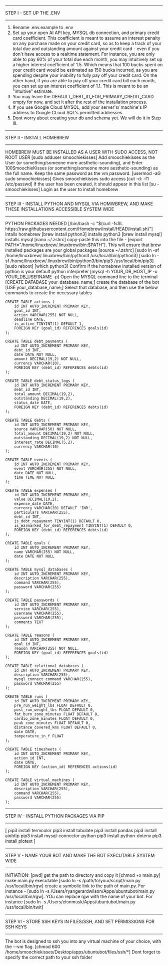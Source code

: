 ***
STEP I - SET UP THE .ENV
***

1. Rename .env.example to .env
2. Set up your open AI API key, MYSQL db connection, and primary credit card coefficient. This coefficient is meant to assume an interest penalty on any purchase made on your credit card, so as to keep a track of your total due and outstanding amount against your credit card - even if you don't have access to a realtime statement. For instance, you are only able to pay 60% of your total due each month, you may intuitively set up a higher interest coefficient of 1.5. Which means that 100 bucks spent on your credit card would be estimated as 150 bucks incurred, as you are spending despite your inability to fully pay off your credit card. On the other hand, if you are able to pay off your credit card bill each month, you can set up an interest coefficient of 1.1. This is meant to be an "intuitive" estimate.
3. You may leave the DEFAULT_DEBT_ID_FOR_PRIMARY_CREDIT_CARD empty for now, and set it after the rest of the installation process.
4. If you use Google Cloud MYSQL, add your server's/ machine's IP address to Google CLoud SQL's permitted addresses.
5. Dont worry about creating your db and schema yet. We will do it in Step III.

***
STEP II - INSTALL HOMEBREW
***
HOMEBREW MUST BE INSTALLED AS A USER WITH SUDO ACCESS, NOT ROOT USER
[sudo adduser smoochiekisses] Add smoochiekisses as the User (or something/someone more aesthetic-sounding), and Enter 100SmoochieKisses (or something/someone more aesthetic-sounding) as the full name. Keep the same password as the vm password.
[usermod -aG sudo smoochiekisses] Gives smoochiekisses sudo access
[cut -d: -f1 /etc/passwd] If the user has been created, it should appear in this list
[su - smoochiekisses] Login as the user to install homebrew


***
STEP III - INSTALL PYTHON AND MYSQL VIA HOMWBREW, AND MAKE THESE INSTALLATIONS ACCESSIBLE SYSTEM WIDE
***
PYTHON PACKAGES NEEDED
[/bin/bash -c "$(curl -fsSL https://raw.githubusercontent.com/Homebrew/install/HEAD/install.sh)"] Intalls homebrew
[brew install python3] installs python3
[brew install mysql] installs mysql
[nano ~/.zshrc] copy-paste this into the file - [export PATH="/home/linuxbrew/.linuxbrew/bin:$PATH"]. This will ensure that brew installed packages are your global packages
[source ~/.zshrc]
[sudo ln -sf /home/linuxbrew/.linuxbrew/bin/python3 /usr/local/bin/python3]
[sudo ln -sf /home/linuxbrew/.linuxbrew/bin/python3/bin/pip3 /usr/local/bin/pip3]
[sudo reboot]
[which python3] Confirm if the homebrew installed version of python is your default python interpreter
[mysql -h YOUR_DB_HOST_IP -u YOUR_DB_USERNAME -p] Open the MYSQL command line to the terminal
[CREATE DATABASE your_database_name;] create the database of the bot
[USE your_database_name;] Select that database, and then use the below commands to create the necessary tables

    CREATE TABLE actions (
        id INT AUTO_INCREMENT PRIMARY KEY,
        goal_id INT,
        action VARCHAR(255) NOT NULL,
        deadline DATE,
        is_active TINYINT(1) DEFAULT 1,
        FOREIGN KEY (goal_id) REFERENCES goals(id)
    );

    CREATE TABLE debt_payments (
        id INT AUTO_INCREMENT PRIMARY KEY,
        debt_id INT,
        date DATE NOT NULL,
        amount DECIMAL(19,2) NOT NULL,
        currency VARCHAR(10),
        FOREIGN KEY (debt_id) REFERENCES debts(id)
    );

    CREATE TABLE debt_status_logs (
        id INT AUTO_INCREMENT PRIMARY KEY,
        debt_id INT,
        total_amount DECIMAL(19,2),
        outstanding DECIMAL(19,2),
        status_date DATE,
        FOREIGN KEY (debt_id) REFERENCES debts(id)
    );

    CREATE TABLE debts (
        id INT AUTO_INCREMENT PRIMARY KEY,
        source VARCHAR(50) NOT NULL,
        total_amount DECIMAL(19,2) NOT NULL,
        outstanding DECIMAL(19,2) NOT NULL,
        interest_rate DECIMAL(5,2),
        currency VARCHAR(10)
    );

    CREATE TABLE events (
        id INT AUTO_INCREMENT PRIMARY KEY,
        event VARCHAR(255) NOT NULL,
        date DATE NOT NULL,
        time TIME NOT NULL
    );

    CREATE TABLE expenses (
        id INT AUTO_INCREMENT PRIMARY KEY,
        value DECIMAL(10,2),
        expense_date DATE,
        currency VARCHAR(20) DEFAULT 'INR',
        particulars VARCHAR(255),
        debt_id INT,
        is_debt_repayment TINYINT(1) DEFAULT 0,
        is_earmarked_for_debt_repayment TINYINT(1) DEFAULT 0,
        FOREIGN KEY (debt_id) REFERENCES debts(id)
    );

    CREATE TABLE goals (
        id INT AUTO_INCREMENT PRIMARY KEY,
        name VARCHAR(255) NOT NULL,
        date DATE NOT NULL
    );

    CREATE TABLE mysql_databases (
        id INT AUTO_INCREMENT PRIMARY KEY,
        description VARCHAR(255),
        command VARCHAR(255),
        password VARCHAR(255)
    );

    CREATE TABLE passwords (
        id INT AUTO_INCREMENT PRIMARY KEY,
        service VARCHAR(255),
        username VARCHAR(255),
        password VARCHAR(255),
        comments TEXT
    );

    CREATE TABLE reasons (
        id INT AUTO_INCREMENT PRIMARY KEY,
        goal_id INT,
        reason VARCHAR(255) NOT NULL,
        FOREIGN KEY (goal_id) REFERENCES goals(id)
    );

    CREATE TABLE relational_databases (
        id INT AUTO_INCREMENT PRIMARY KEY,
        description VARCHAR(255),
        mysql_connect_command VARCHAR(255),
        password VARCHAR(255)
    );

    CREATE TABLE runs (
        id INT AUTO_INCREMENT PRIMARY KEY,
        pre_run_weight_lbs FLOAT DEFAULT 0,
        post_run_weight_lbs FLOAT DEFAULT 0,
        fat_burn_zone_minutes FLOAT DEFAULT 0,
        cardio_zone_minutes FLOAT DEFAULT 0,
        peak_zone_minutes FLOAT DEFAULT 0,
        distance_covered_kms FLOAT DEFAULT 0,
        date DATE,
        temperature_in_f FLOAT
    );

    CREATE TABLE timesheets (
        id INT AUTO_INCREMENT PRIMARY KEY,
        action_id INT,
        date DATE,
        FOREIGN KEY (action_id) REFERENCES actions(id)
    );

    CREATE TABLE virtual_machines (
        id INT AUTO_INCREMENT PRIMARY KEY,
        description VARCHAR(255),
        command VARCHAR(255),
        password VARCHAR(255)
    );

***
STEP IV - INSTALL PYTHON PACKAGES VIA PIP
***
[
pip3 install termcolor
pip3 install tabulate
pip3 install pandas
pip3 install aiohttp
pip3 install mysql-connector-python
pip3 install python-dotenv
pip3 install plotext
]


***
STEP V - NAME YOUR BOT AND MAKE THE BOT EXECUTABLE SYSTEM WIDE
***
INITIATION:
[pwd] get the path to directory and copy it
[chmod +x main.py] make main.py executable
[sudo ln -s /path/to/your/script/main.py /usr/local/bin/rgw] create a symbolic link to the path of main.py. For instance - [sudo ln -s /Users/ryangerardwilson/Apps/ubuntubot/main.py /usr/local/bin/rgw]. YOu can replace rgw with the name of your bot. For instance [sudo ln -s /Users/elonmusk/Apps/ubuntubot/main.py /usr/local/bin/twit]


***
STEP VI - STORE SSH KEYS IN FILES/SSH, AND SET PERMISSIONS FOR SSH KEYS
***
The bot is designed to ssh you into any virtual machine of your choice, with the --vm flag.
[chmod 600 /home/smoochiekisses/Desktop/apps/ubuntubot/files/ssh/*] Dont forget to specify the correct path to your ssh folder






